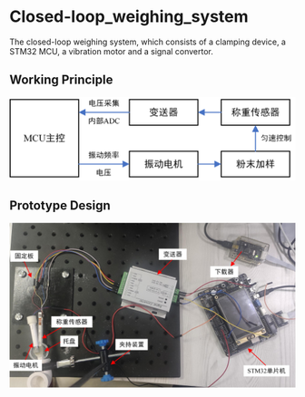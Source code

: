 # Closed-loop_weighing_system
The closed-loop weighing system, which consists of a clamping device, a STM32 MCU, a vibration motor and a signal convertor.

## Working Principle
<img src="https://github.com/XDUDN-Lab/Closed-loop_weighing_system/blob/main/img/%E5%B7%A5%E4%BD%9C%E5%8E%9F%E7%90%86.png" width="1000">

## Prototype Design
<img src="https://github.com/XDUDN-Lab/Closed-loop_weighing_system/blob/main/img/%E9%97%AD%E7%8E%AF%E7%A7%B0%E9%87%8D%E7%B3%BB%E7%BB%9F.jpg" width="1000">
